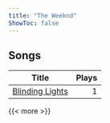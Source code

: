 ```yaml
---
title: "The Weeknd"
ShowToc: false
---
```


## Songs
Title | Plays 
----- | -----: 
[Blinding Lights](/songs/blinding-lights) | 1

{{< more >}}